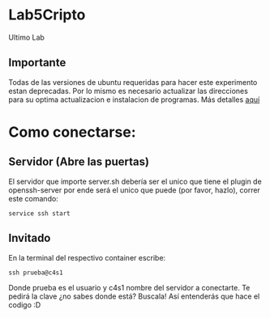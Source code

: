 # Lab5Cripto
Ultimo Lab

## Importante
Todas de las versiones de ubuntu requeridas para hacer este experimento estan deprecadas.
Por lo mismo es necesario actualizar las direcciones para su optima actualizacion e instalacion de programas.
Más detalles [aquí](https://help.ubuntu.com/community/EOLUpgrades)

# Como conectarse:

## Servidor (Abre las puertas)
El servidor que importe server.sh debería ser el unico que tiene el plugin de openssh-server por ende será el unico que puede (por favor, hazlo), correr este comando:
```
service ssh start
```

## Invitado
En la terminal del respectivo container escribe:
```
ssh prueba@c4s1
```
Donde prueba es el usuario y c4s1 nombre del servidor a conectarte.
Te pedirá la clave ¿no sabes donde está? Buscala! Así entenderás que hace el codigo :D